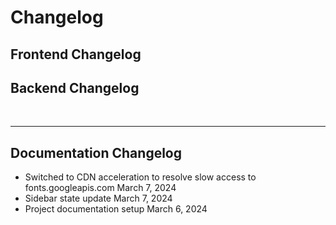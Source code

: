 # Changelog

## Frontend Changelog

## Backend Changelog


<br>

---
## Documentation Changelog


- Switched to CDN acceleration to resolve slow access to fonts.googleapis.com   March 7, 2024
- Sidebar state update   March 7, 2024
- Project documentation setup   March 6, 2024
